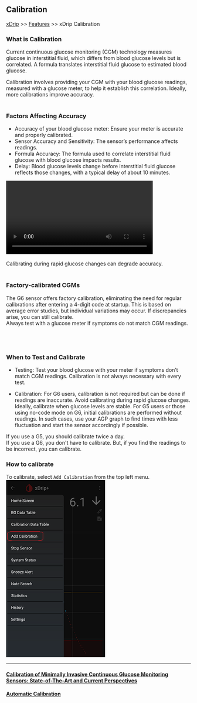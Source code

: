 ## Calibration  
[xDrip](../README.md) >> [Features](./Features_page.md) >> xDrip Calibration  
  
### **What is Calibration**  
Current continuous glucose monitoring (CGM) technology measures glucose in interstitial fluid, which differs from blood glucose levels but is correlated. A formula translates interstitial fluid glucose to estimated blood glucose.

Calibration involves providing your CGM with your blood glucose readings, measured with a glucose meter, to help it establish this correlation. Ideally, more calibrations improve accuracy.  
<br/>  
  
### **Factors Affecting Accuracy**  
* Accuracy of your blood glucose meter: Ensure your meter is accurate and properly calibrated.  
* Sensor Accuracy and Sensitivity: The sensor’s performance affects readings.  
* Formula Accuracy:  The formula used to correlate interstitial fluid glucose with blood glucose impacts results.  
* Delay: Blood glucose levels change before interstitial fluid glucose reflects those changes, with a typical delay of about 10 minutes.
  
<video width="400" controlsList="nodownload" src="./videos/BG_SG_Train.mp4" controls>  
</video>  
<br/>  
  
Calibrating during rapid glucose changes can degrade accuracy.  
<br/>  
  
### **Factory-calibrated CGMs**  
The G6 sensor offers factory calibration, eliminating the need for regular calibrations after entering a 4-digit code at startup.  This is based on average error studies, but individual variations may occur.   If discrepancies arise, you can still calibrate.  
Always test with a glucose meter if symptoms do not match CGM readings.  
<br/>  
<br/>  
  
### **When to Test and Calibrate**  
* Testing: Test your blood glucose with your meter if symptoms don’t match CGM readings. Calibration is not always necessary with every test.    

* Calibration:
For G6 users, calibration is not required but can be done if readings are inaccurate.
Avoid calibrating during rapid glucose changes. Ideally, calibrate when glucose levels are stable. For G5 users or those using no-code mode on G6, initial calibrations are performed without readings. In such cases, use your AGP graph to find times with less fluctuation and start the sensor accordingly if possible.  
  
If you use a G5, you should calibrate twice a day.  
If you use a G6, you don't have to calibrate.  But, if you find the readings to be incorrect, you can calibrate.  
  
### **How to calibrate**  
To calibrate, select `Add Calibration` from the top left menu.  
![](./images/HowtoCalibrate.png)  
  
---  
  
#### [Calibration of Minimally Invasive Continuous Glucose Monitoring Sensors: State-of-The-Art and Current Perspectives](./pdf/biosensors-08-00024.pdf)
#### [Automatic Calibration](./AutoCal.md)
  
